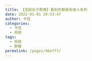 ```yaml
---
title: 【宝剧女子群像】看到的都是有缘人系列
date: 2022-01-01 20:53:47
author: 卡佳
categories: 
  - 卡佳
  - 视频
tags: 
  - 视频
  - 群像
permalink: /pages/46eff7/
---
```


<iframeComp ihtml="https://player.bilibili.com/player.html?aid=635313544&cid=475163476&page=1&danmaku=1&high_quality=1"></iframeComp>

<!-- more -->

